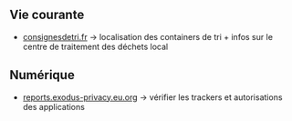 ## Vie courante

* [consignesdetri.fr](https://www.consignesdetri.fr/) -> localisation des containers de tri + infos sur le centre de traitement des déchets local


## Numérique

* [reports.exodus-privacy.eu.org](https://reports.exodus-privacy.eu.org/search/) -> vérifier les trackers et autorisations des applications

